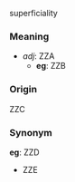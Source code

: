 superficiality
### Meaning
+ _adj_: ZZA
    + __eg__: ZZB

### Origin

ZZC

### Synonym

__eg__: ZZD

+ ZZE


